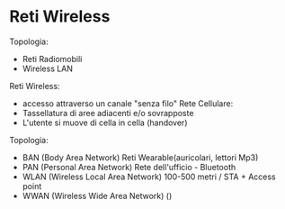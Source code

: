 # Reti Wireless

Topologia:
- Reti Radiomobili 
- Wireless LAN

Reti Wireless:
- accesso attraverso un canale "senza filo"
Rete Cellulare:
- Tassellatura di aree adiacenti e/o sovrapposte
- L'utente si muove di cella in cella (handover)

Topologia:
- BAN (Body Area Network)
Reti Wearable(auricolari, lettori Mp3)
- PAN (Personal Area Network)
Rete dell'ufficio - Bluetooth
- WLAN (Wireless Local Area Network)
100-500 metri / STA + Access point
- WWAN (Wireless Wide Area Network)
()
 
<!--stackedit_data:
eyJoaXN0b3J5IjpbMTk5NTgyMDEwN119
-->